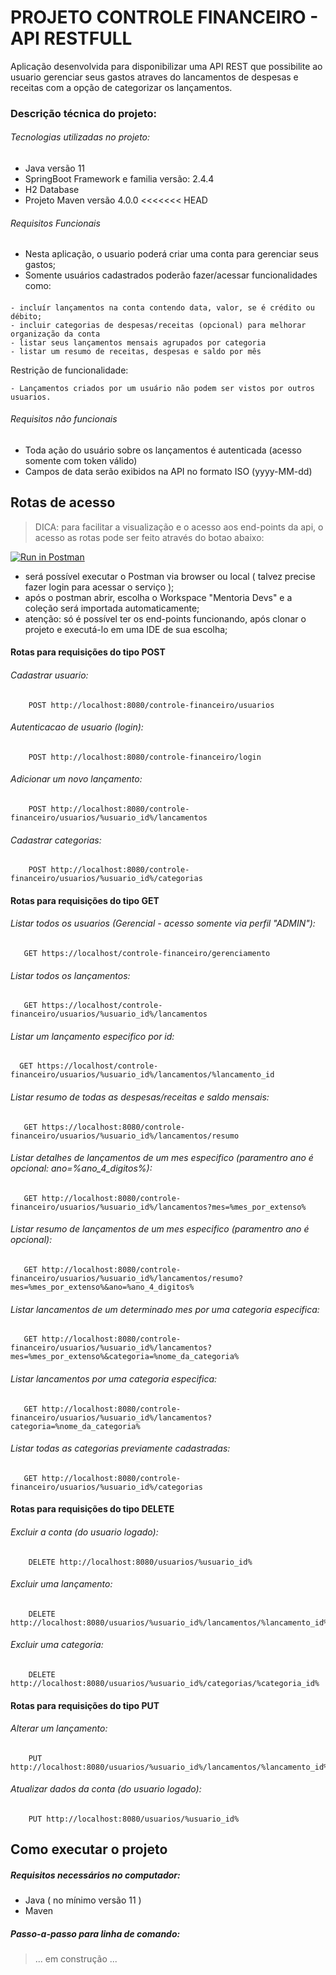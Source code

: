 # PROJETO CONTROLE FINANCEIRO - API RESTFULL
   Aplicação desenvolvida para disponibilizar uma API REST que possibilite ao usuario gerenciar seus gastos atraves do lancamentos de despesas e receitas com a opção de categorizar os lançamentos.

### Descrição técnica do projeto:

###### Tecnologias utilizadas no projeto:
- Java versão 11
- SpringBoot Framework e familia versão: 2.4.4
- H2 Database
- Projeto Maven versão 4.0.0
<<<<<<< HEAD
		
######  Requisitos Funcionais
	
* Nesta aplicação, o usuario poderá criar uma conta para gerenciar seus gastos;
* Somente usuários cadastrados poderão fazer/acessar funcionalidades como:

####
    - incluír lançamentos na conta contendo data, valor, se é crédito ou débito;
    - incluir categorias de despesas/receitas (opcional) para melhorar organização da conta
    - listar seus lançamentos mensais agrupados por categoria
    - listar um resumo de receitas, despesas e saldo por mês
			
Restrição de funcionalidade: 
   
    - Lançamentos criados por um usuário não podem ser vistos por outros usuarios.
		
		
######  Requisitos não funcionais
		
- Toda ação do usuário sobre os lançamentos é autenticada (acesso somente com token válido)
- Campos de data serão exibidos na API no formato ISO (yyyy-MM-dd)

##  Rotas de acesso

> DICA:  para facilitar a visualização e o acesso aos end-points da api, o acesso as rotas pode ser feito através do botao abaixo:

[![Run in Postman](https://run.pstmn.io/button.svg)](https://app.getpostman.com/run-collection/b2ea39d264b1850f2d3c?action=collection%2Fimport)

   * será possível executar o Postman via browser ou local ( talvez precise fazer login para acessar o serviço );
   * após o postman abrir, escolha o Workspace "Mentoria Devs" e a coleção será importada automaticamente;
   * atenção: só é possível ter os end-points funcionando, após clonar o projeto e executá-lo em uma IDE de sua escolha;

####    Rotas para requisições do tipo POST

###### Cadastrar usuario:

        POST http://localhost:8080/controle-financeiro/usuarios

###### Autenticacao de usuario (login):

        POST http://localhost:8080/controle-financeiro/login

###### Adicionar um novo lançamento:

        POST http://localhost:8080/controle-financeiro/usuarios/%usuario_id%/lancamentos

###### Cadastrar categorias:

        POST http://localhost:8080/controle-financeiro/usuarios/%usuario_id%/categorias

####    Rotas para requisições do tipo GET

######  Listar todos os usuarios (Gerencial - acesso somente via perfil "ADMIN"):

       GET https://localhost/controle-financeiro/gerenciamento

######  Listar todos os lançamentos:
       
       GET https://localhost/controle-financeiro/usuarios/%usuario_id%/lancamentos
       
######  Listar um lançamento especifico por id:
      
      GET https://localhost/controle-financeiro/usuarios/%usuario_id%/lancamentos/%lancamento_id
       
###### Listar resumo de todas as despesas/receitas e saldo mensais:

       GET https://localhost:8080/controle-financeiro/usuarios/%usuario_id%/lancamentos/resumo
       
###### Listar detalhes de lançamentos de um mes especifico (paramentro ano é opcional: ano=%ano_4_digitos%):
        
       GET http://localhost:8080/controle-financeiro/usuarios/%usuario_id%/lancamentos?mes=%mes_por_extenso%
       
###### Listar resumo de lançamentos de um mes especifico (paramentro ano é opcional):
       
       GET http://localhost:8080/controle-financeiro/usuarios/%usuario_id%/lancamentos/resumo?mes=%mes_por_extenso%&ano=%ano_4_digitos%
       
###### Listar lancamentos de um determinado mes por uma categoria especifica:    
        
       GET http://localhost:8080/controle-financeiro/usuarios/%usuario_id%/lancamentos?mes=%mes_por_extenso%&categoria=%nome_da_categoria%

###### Listar lancamentos por uma categoria especifica:    
        
       GET http://localhost:8080/controle-financeiro/usuarios/%usuario_id%/lancamentos?categoria=%nome_da_categoria%
             
###### Listar todas as categorias previamente cadastradas:
  
       GET http://localhost:8080/controle-financeiro/usuarios/%usuario_id%/categorias

####    Rotas para requisições do tipo DELETE
        
###### Excluir a conta (do usuario logado):

        DELETE http://localhost:8080/usuarios/%usuario_id%
        
###### Excluir uma lançamento:
        
        DELETE http://localhost:8080/usuarios/%usuario_id%/lancamentos/%lancamento_id%
        
###### Excluir uma categoria:        
        
        DELETE http://localhost:8080/usuarios/%usuario_id%/categorias/%categoria_id%
        
####    Rotas para requisições do tipo PUT
            
###### Alterar um lançamento:

        PUT http://localhost:8080/usuarios/%usuario_id%/lancamentos/%lancamento_id%

###### Atualizar dados da conta (do usuario logado):

        PUT http://localhost:8080/usuarios/%usuario_id%


##  Como executar o projeto

##### Requisitos necessários no computador:

-    Java ( no mínimo versão 11 )
-    Maven
   
##### Passo-a-passo para linha de comando:

> ... em construção ...

